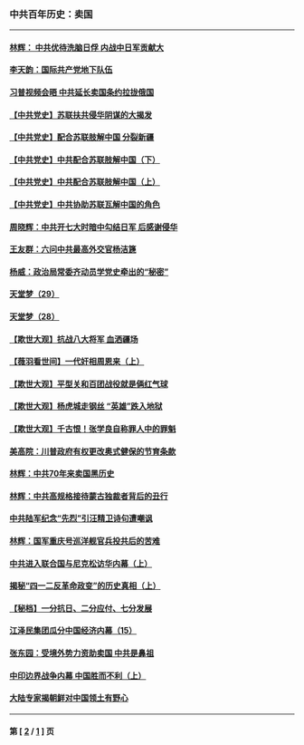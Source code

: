 ### 中共百年历史：卖国
---
#### [林辉： 中共优待洗脑日俘 内战中日军贡献大](../../pages/nf1176117/n13624644.md?05120430) 
#### [李天韵：国际共产党地下队伍](../../pages/nf1176117/n13611808.md?05120430) 
#### [习普视频会晤 中共延长卖国条约拉拢俄国](../../pages/nf1176117/n13060971.md?05120430) 
#### [【中共党史】苏联扶共侵华阴谋的大揭发](../../pages/nf1176117/n13056050.md?05120430) 
#### [【中共党史】配合苏联肢解中国 分裂新疆](../../pages/nf1176117/n13040700.md?05120430) 
#### [【中共党史】中共配合苏联肢解中国（下）](../../pages/nf1176117/n13035660.md?05120430) 
#### [【中共党史】中共配合苏联肢解中国（上）](../../pages/nf1176117/n13030262.md?05120430) 
#### [【中共党史】中共协助苏联瓦解中国的角色](../../pages/nf1176117/n13018109.md?05120430) 
#### [周晓辉：中共开七大时暗中勾结日军 后感谢侵华](../../pages/nf1176117/n12921960.md?05120430) 
#### [王友群：六问中共最高外交官杨洁篪](../../pages/nf1176117/n12836495.md?05120430) 
#### [杨威：政治局常委齐动员学党史牵出的“秘密”](../../pages/nf1176117/n12764642.md?05120430) 
#### [天堂梦（29）](../../pages/nf1176117/n12408465.md?05120430) 
#### [天堂梦（28）](../../pages/nf1176117/n12408309.md?05120430) 
#### [【欺世大观】抗战八大将军 血洒疆场](../../pages/nf1176117/n12357044.md?05120430) 
#### [【薇羽看世间】一代奸相周恩来（上）](../../pages/nf1176117/n12401109.md?05120430) 
#### [【欺世大观】平型关和百团战役就是俩红气球](../../pages/nf1176117/n12359157.md?05120430) 
#### [【欺世大观】杨虎城走钢丝 “英雄”跌入地狱](../../pages/nf1176117/n12358840.md?05120430) 
#### [【欺世大观】千古恨！张学良自称罪人中的罪魁](../../pages/nf1176117/n12358629.md?05120430) 
#### [美高院：川普政府有权更改奥式健保的节育条款](../../pages/nf1176117/n12242171.md?05120430) 
#### [林辉：中共70年来卖国黑历史](../../pages/nf1176117/n11552181.md?05120430) 
#### [林辉：中共高规格接待蒙古独裁者背后的丑行](../../pages/nf1176117/n11225005.md?05120430) 
#### [中共陆军纪念“先烈”引汪精卫诗句遭嘲讽](../../pages/nf1176117/n11153345.md?05120430) 
#### [林辉：国军重庆号巡洋舰官兵投共后的苦难](../../pages/nf1176117/n10997801.md?05120430) 
#### [中共进入联合国与尼克松访华内幕（上）](../../pages/nf1176117/n10138788.md?05120430) 
#### [揭秘“四一二反革命政变”的历史真相（上）](../../pages/nf1176117/n9996650.md?05120430) 
#### [【秘档】一分抗日、二分应付、七分发展](../../pages/nf1176117/n9331484.md?05120430) 
#### [江泽民集团瓜分中国经济内幕（15）](../../pages/nf1176117/n9268584.md?05120430) 
#### [张东园：受境外势力资助卖国 中共是鼻祖](../../pages/nf1176117/n9272480.md?05120430) 
#### [中印边界战争内幕 中国胜而不利（上）](../../pages/nf1176117/n9252458.md?05120430) 
#### [大陆专家揭朝鲜对中国领土有野心](../../pages/nf1176117/n9074056.md?05120430) 

---
#### 第 [ [2](./2.md?05120430) / [1](./1.md?05120430) ] 页
